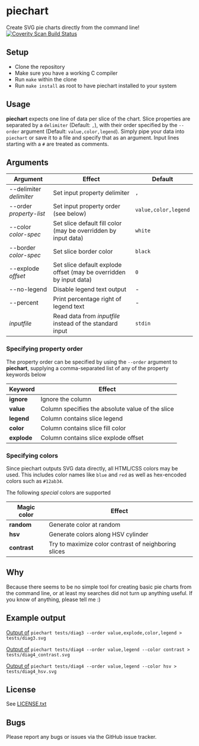 # piechart
Create SVG pie charts directly from the command line!  
[![Coverity Scan Build Status](https://scan.coverity.com/projects/6382/badge.svg)](https://scan.coverity.com/projects/6382)

## Setup
* Clone the repository
* Make sure you have a working C compiler
* Run `make` within the clone
* Run `make install` as root to have piechart installed to your system

## Usage
**piechart** expects one line of data per slice of the chart. Slice properties are separated by a `delimiter`
(Default: `,`), with their order specified by the `--order` argument (Default: `value,color,legend`).
Simply pipe your data into `piechart` or save it to a file and specify that as an argument.
Input lines starting with a `#` are treated as comments.

## Arguments
Argument                | Effect                                                              | Default
------------------------|---------------------------------------------------------------------|-----------------
--delimiter *delimiter* | Set input property delimiter                                        | `,`
--order *property-list* | Set input property order (see below)                                | `value,color,legend`
--color *color-spec*    | Set slice default fill color (may be overridden by input data)      | `white`
--border *color-spec*   | Set slice border color                                              | `black`
--explode *offset*      | Set slice default explode offset (may be overridden by input data)  | `0`
--no-legend             | Disable legend text output                                          | -
--percent               | Print percentage right of legend text                               | -
*inputfile*             | Read data from *inputfile* instead of the standard input            | `stdin`

### Specifying property order
The property order can be specified by using the `--order` argument to **piechart**, supplying a comma-separated list
of any of the property keywords below

Keyword       | Effect
--------------|--------------------------------------------------------
**ignore**    | Ignore the column
**value**     | Column specifies the absolute value of the slice
**legend**    | Column contains slice legend
**color**     | Column contains slice fill color
**explode**   | Column contains slice explode offset

### Specifying colors
Since piechart outputs SVG data directly, all HTML/CSS colors may be used. This includes color names like 
`blue` and `red` as well as hex-encoded colors such as `#12ab34`. 

The following _special_ colors are supported

Magic color	| Effect
----------------|-------------------------------------------
**random**	| Generate color at random
**hsv**		| Generate colors along HSV cylinder
**contrast**	| Try to maximize color contrast of neighboring slices

## Why
Because there seems to be no simple tool for creating basic pie charts from the command line,
or at least my searches did not turn up anything useful. If you know of anything, please tell me :)

## Example output
[Output of](tests/diag3.svg) `piechart tests/diag3 --order value,explode,color,legend > tests/diag3.svg`

[Output of](tests/diag4_contrast.svg) `piechart tests/diag4 --order value,legend --color contrast > tests/diag4_contrast.svg`

[Output of](tests/diag4_hsv.svg) `piechart tests/diag4 --order value,legend --color hsv > tests/diag4_hsv.svg`

## License
See [LICENSE.txt](LICENSE.txt)

## Bugs
Please report any bugs or issues via the GitHub issue tracker.
